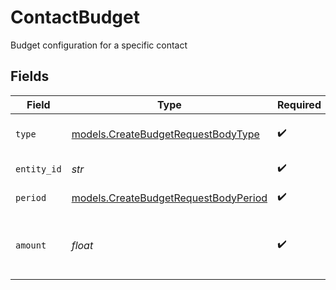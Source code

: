 # ContactBudget

Budget configuration for a specific contact


## Fields

| Field                                                                              | Type                                                                               | Required                                                                           | Description                                                                        | Example                                                                            |
| ---------------------------------------------------------------------------------- | ---------------------------------------------------------------------------------- | ---------------------------------------------------------------------------------- | ---------------------------------------------------------------------------------- | ---------------------------------------------------------------------------------- |
| `type`                                                                             | [models.CreateBudgetRequestBodyType](../models/createbudgetrequestbodytype.md)     | :heavy_check_mark:                                                                 | Contact budget type                                                                | contact                                                                            |
| `entity_id`                                                                        | *str*                                                                              | :heavy_check_mark:                                                                 | Contact external ID                                                                | user_123                                                                           |
| `period`                                                                           | [models.CreateBudgetRequestBodyPeriod](../models/createbudgetrequestbodyperiod.md) | :heavy_check_mark:                                                                 | Budget period type                                                                 | monthly                                                                            |
| `amount`                                                                           | *float*                                                                            | :heavy_check_mark:                                                                 | Budget amount in USD for the specified period                                      | 250                                                                                |
